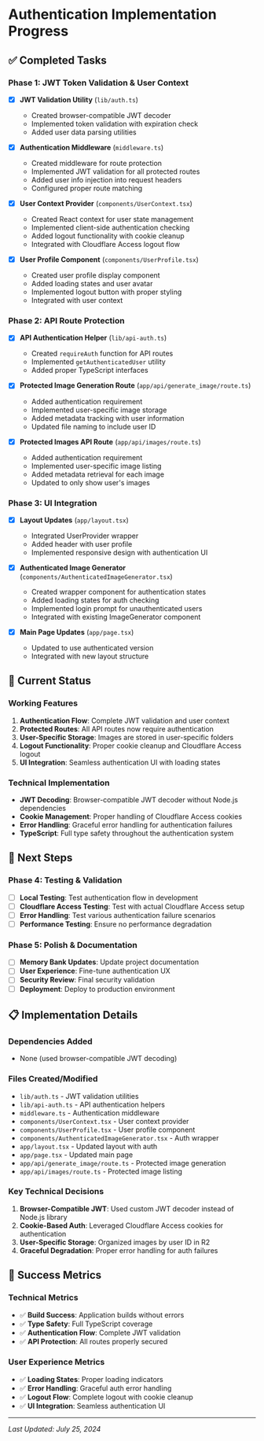 # Authentication Implementation Progress

## ✅ Completed Tasks

### Phase 1: JWT Token Validation & User Context
- [x] **JWT Validation Utility** (`lib/auth.ts`)
  - Created browser-compatible JWT decoder
  - Implemented token validation with expiration check
  - Added user data parsing utilities

- [x] **Authentication Middleware** (`middleware.ts`)
  - Created middleware for route protection
  - Implemented JWT validation for all protected routes
  - Added user info injection into request headers
  - Configured proper route matching

- [x] **User Context Provider** (`components/UserContext.tsx`)
  - Created React context for user state management
  - Implemented client-side authentication checking
  - Added logout functionality with cookie cleanup
  - Integrated with Cloudflare Access logout flow

- [x] **User Profile Component** (`components/UserProfile.tsx`)
  - Created user profile display component
  - Added loading states and user avatar
  - Implemented logout button with proper styling
  - Integrated with user context

### Phase 2: API Route Protection
- [x] **API Authentication Helper** (`lib/api-auth.ts`)
  - Created `requireAuth` function for API routes
  - Implemented `getAuthenticatedUser` utility
  - Added proper TypeScript interfaces

- [x] **Protected Image Generation Route** (`app/api/generate_image/route.ts`)
  - Added authentication requirement
  - Implemented user-specific image storage
  - Added metadata tracking with user information
  - Updated file naming to include user ID

- [x] **Protected Images API Route** (`app/api/images/route.ts`)
  - Added authentication requirement
  - Implemented user-specific image listing
  - Added metadata retrieval for each image
  - Updated to only show user's images

### Phase 3: UI Integration
- [x] **Layout Updates** (`app/layout.tsx`)
  - Integrated UserProvider wrapper
  - Added header with user profile
  - Implemented responsive design with authentication UI

- [x] **Authenticated Image Generator** (`components/AuthenticatedImageGenerator.tsx`)
  - Created wrapper component for authentication states
  - Added loading states for auth checking
  - Implemented login prompt for unauthenticated users
  - Integrated with existing ImageGenerator component

- [x] **Main Page Updates** (`app/page.tsx`)
  - Updated to use authenticated version
  - Integrated with new layout structure

## 🔄 Current Status

### Working Features
1. **Authentication Flow**: Complete JWT validation and user context
2. **Protected Routes**: All API routes now require authentication
3. **User-Specific Storage**: Images are stored in user-specific folders
4. **Logout Functionality**: Proper cookie cleanup and Cloudflare Access logout
5. **UI Integration**: Seamless authentication UI with loading states

### Technical Implementation
- **JWT Decoding**: Browser-compatible JWT decoder without Node.js dependencies
- **Cookie Management**: Proper handling of Cloudflare Access cookies
- **Error Handling**: Graceful error handling for authentication failures
- **TypeScript**: Full type safety throughout the authentication system

## 🚀 Next Steps

### Phase 4: Testing & Validation
- [ ] **Local Testing**: Test authentication flow in development
- [ ] **Cloudflare Access Testing**: Test with actual Cloudflare Access setup
- [ ] **Error Handling**: Test various authentication failure scenarios
- [ ] **Performance Testing**: Ensure no performance degradation

### Phase 5: Polish & Documentation
- [ ] **Memory Bank Updates**: Update project documentation
- [ ] **User Experience**: Fine-tune authentication UX
- [ ] **Security Review**: Final security validation
- [ ] **Deployment**: Deploy to production environment

## 📋 Implementation Details

### Dependencies Added
- None (used browser-compatible JWT decoding)

### Files Created/Modified
- `lib/auth.ts` - JWT validation utilities
- `lib/api-auth.ts` - API authentication helpers
- `middleware.ts` - Authentication middleware
- `components/UserContext.tsx` - User context provider
- `components/UserProfile.tsx` - User profile component
- `components/AuthenticatedImageGenerator.tsx` - Auth wrapper
- `app/layout.tsx` - Updated layout with auth
- `app/page.tsx` - Updated main page
- `app/api/generate_image/route.ts` - Protected image generation
- `app/api/images/route.ts` - Protected image listing

### Key Technical Decisions
1. **Browser-Compatible JWT**: Used custom JWT decoder instead of Node.js library
2. **Cookie-Based Auth**: Leveraged Cloudflare Access cookies for authentication
3. **User-Specific Storage**: Organized images by user ID in R2
4. **Graceful Degradation**: Proper error handling for auth failures

## 🎯 Success Metrics

### Technical Metrics
- ✅ **Build Success**: Application builds without errors
- ✅ **Type Safety**: Full TypeScript coverage
- ✅ **Authentication Flow**: Complete JWT validation
- ✅ **API Protection**: All routes properly secured

### User Experience Metrics
- ✅ **Loading States**: Proper loading indicators
- ✅ **Error Handling**: Graceful auth error handling
- ✅ **Logout Flow**: Complete logout with cookie cleanup
- ✅ **UI Integration**: Seamless authentication UI

---

*Last Updated: July 25, 2024*
